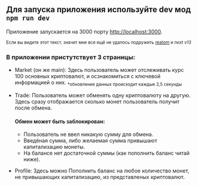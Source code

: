 ## Для запуска приложения используйте dev мод `npm run dev`
  Приложение запускается на 3000 порту [http://localhost:3000](http://localhost:3000).

<sub>Если вы видите этот текст, значит мне все ещё не удалось подружить [reatom](https://www.reatom.dev/) и _next v13_</sub>

### В приложении пристутствует 3 страницы:

- Market (он же main):
  Здесь пользователь может отслеживать курс 100 основных криптовалют, и осзнакомиться с ключевой информацией о них.
  <sub>*обновление данных происходит каждые 2,5 секунды</sub>

- Trade:
  Пользователь может обменять одну криптовалюту на другую. 
  Здесь сразу отображается сколько монет пользователь получит после обмена.

  #### Обмен может быть заблокирован: 
  - Пользователь не ввел никакую сумму для обмена.
  - Введёная сумма, либо желаемая сумма привышают капитализацию монеты.
  - На балансе нет достаточной суммы (как пополнить баланс читай ниже).

- Profile: 
  Здесь можно Пополнить баланс на любое количество монет, не привышающих капитализацию, из представленых криптовалют. 

